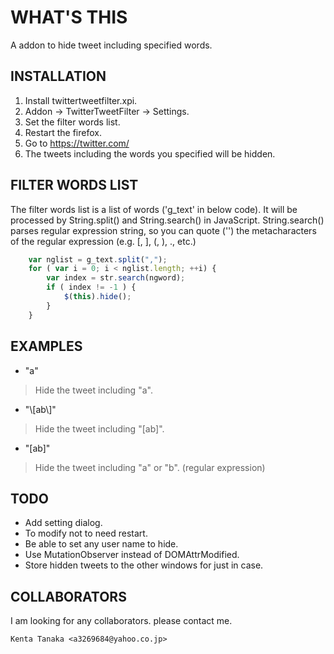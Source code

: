 WHAT'S THIS
===========
  A addon to hide tweet including specified words.


INSTALLATION
------------

1. Install twittertweetfilter.xpi.
2. Addon -> TwitterTweetFilter -> Settings.
3. Set the filter words list.
4. Restart the firefox.
5. Go to https://twitter.com/
6. The tweets including the words you specified will be hidden.


FILTER WORDS LIST
-----------------

  The filter words list is a list of words ('g_text' in below code). It will be processed by String.split() and String.search() in JavaScript. String.search() parses regular expression string, so you can quote ('\') the metacharacters of the regular expression (e.g. [, ], (, ), ., etc.)


```javascript
    var nglist = g_text.split(",");
    for ( var i = 0; i < nglist.length; ++i) {
        var index = str.search(ngword);
        if ( index != -1 ) {
            $(this).hide();
        }
    }
```

EXAMPLES
--------
- "a"
> Hide the tweet including "a".
- "\\[ab\\]"
> Hide the tweet including "[ab]".
- "[ab]"
> Hide the tweet including "a" or "b". (regular expression)


TODO
----

- Add setting dialog.
- To modify not to need restart.
- Be able to set any user name to hide.
- Use MutationObserver instead of DOMAttrModified.
- Store hidden tweets to the other windows for just in case.


COLLABORATORS
-------------

  I am looking for any collaborators. please contact me.

    Kenta Tanaka <a3269684@yahoo.co.jp>

